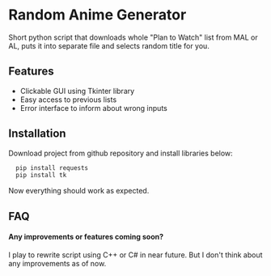 
# Random Anime Generator

Short python script that downloads whole "Plan to Watch" list from MAL or AL, puts it into separate file and selects random title for you.




## Features

- Clickable GUI using Tkinter library
- Easy access to previous lists
- Error interface to inform about wrong inputs


## Installation

Download project from github repository and install libraries below:

```bash
  pip install requests
  pip install tk
```
Now everything should work as expected.
## FAQ

#### Any improvements or features coming soon?

I play to rewrite script using C++ or C# in near future. But I don't think about any improvements as of now.

